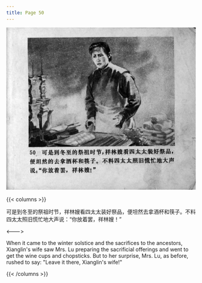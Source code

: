 ```yaml
---
title: Page 50
---
```


![zhufu panel](./../../images/zhufu/seifert0772_zf_0055_050.jpg)

{{< columns >}}

可是到冬至的祭祖时节，祥林嫂看四太太装好祭品，便坦然去拿酒杯和筷子。不料四太太照旧慌忙地大声说：“你放着罢，祥林嫂！”

<--->

When it came to the winter solstice and the sacrifices to the ancestors, Xianglin's wife saw Mrs. Lu preparing the sacrificial offerings and went to get the wine cups and chopsticks. But to her surprise, Mrs. Lu, as before, rushed to say: "Leave it there, Xianglin's wife!" 

{{< /columns >}}
